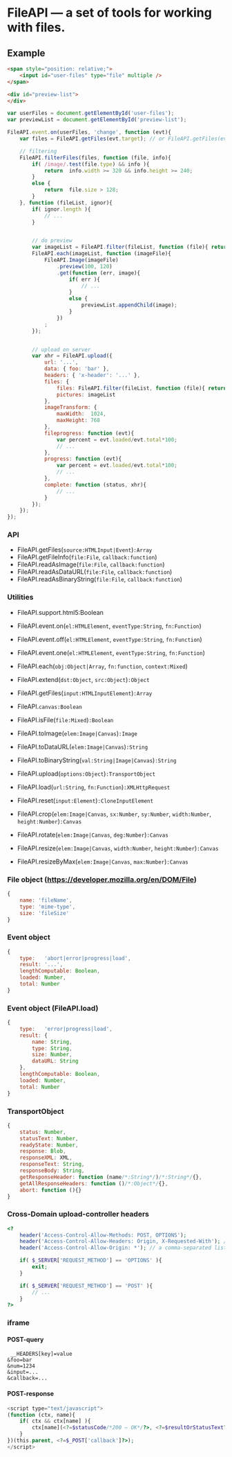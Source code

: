 # FileAPI — a set of tools for working with files.


## Example
```html
<span style="position: relative;">
	<input id="user-files" type="file" multiple />
</span>

<div id="preview-list">
</div>
```
```js
var userFiles = document.getElementById('user-files');
var previewList = document.getElementById('preview-list');

FileAPI.event.on(userFiles, 'change', function (evt){
	var files = FileAPI.getFiles(evt.target); // or FileAPI.getFiles(evt)

	// filtering
	FileAPI.filterFiles(files, function (file, info){
		if( /image/.test(file.type) && info ){
			return	info.width >= 320 && info.height >= 240;
		}
		else {
			return	file.size > 128;
		}
	}, function (fileList, ignor){
		if( ignor.length ){
			// ...
		}


		// do preview
		var imageList = FileAPI.filter(fileList, function (file){ return /image/.test(file.type); });
		FileAPI.each(imageList, function (imageFile){
			FileAPI.Image(imageFile)
				.preview(100, 120)
				.get(function (err, image){
					if( err ){
						// ...
					}
					else {
						previewList.appendChild(image);
					}
				})
			;
		});


		// upload on server
		var xhr = FileAPI.upload({
			url: '...',
			data: { foo: 'bar' },
			headers: { 'x-header': '...' },
			files: {
				files: FileAPI.filter(fileList, function (file){ return !/image/.test(file.type); }),
				pictures: imageList
			},
			imageTransform: {
				maxWidth:  1024,
				maxHeight: 768
			},
			fileprogress: function (evt){
				var percent = evt.loaded/evt.total*100;
				// ...
			},
			progress: function (evt){
				var percent = evt.loaded/evt.total*100;
				// ...
			},
			complete: function (status, xhr){
				// ...
			}
		});
	});
});
```


### API
* FileAPI.getFiles(`source:HTMLInput|Event`)`:Array`
* FileAPI.getFileInfo(`file:File`, `callback:function`)
* FileAPI.readAsImage(`file:File`, `callback:function`)
* FileAPI.readAsDataURL(`file:File`, `callback:function`)
* FileAPI.readAsBinaryString(`file:File`, `callback:function`)


### Utilities
* FileAPI.support.html5:Boolean
* FileAPI.event.on(`el:HTMLElement`, `eventType:String`, `fn:Function`)
* FileAPI.event.off(`el:HTMLElement`, `eventType:String`, `fn:Function`)
* FileAPI.event.one(`el:HTMLElement`, `eventType:String`, `fn:Function`)
* FileAPI.each(`obj:Object|Array`, `fn:function`, `context:Mixed`)
* FileAPI.extend(`dst:Object`, `src:Object`)`:Object`
* FileAPI.getFiles(`input:HTMLInputElement`)`:Array`


* FileAPI.`canvas:Boolean`
* FileAPI.isFile(`file:Mixed`)`:Boolean`
* FileAPI.toImage(`elem:Image|Canvas`)`:Image`
* FileAPI.toDataURL(`elem:Image|Canvas`)`:String`
* FileAPI.toBinaryString(`val:String|Image|Canvas`)`:String`
* FileAPI.upload(`options:Object`)`:TransportObject`
* FileAPI.load(`url:String`, `fn:Function`)`:XMLHttpRequest`
* FileAPI.reset(`input:Element`)`:CloneInputElement`
* FileAPI.crop(`elem:Image|Canvas`, `sx:Number`, `sy:Number`, `width:Number`, `height:Number`)`:Canvas`
* FileAPI.rotate(`elem:Image|Canvas`, `deg:Number`)`:Canvas`
* FileAPI.resize(`elem:Image|Canvas`, `width:Number`, `height:Number`)`:Canvas`
* FileAPI.resizeByMax(`elem:Image|Canvas`, `max:Number`)`:Canvas`



### File object (https://developer.mozilla.org/en/DOM/File)
```js
{
	name: 'fileName',
	type: 'mime-type',
	size: 'fileSize'
}
```


### Event object
```js
{
	type:   'abort|error|progress|load',
	result: '...',
	lengthComputable: Boolean,
	loaded: Number,
	total: Number
}
```


### Event object (FileAPI.load)
```js
{
	type:   'error|progress|load',
	result: {
		name: String,
		type: String,
		size: Number,
		dataURL: String
	},
	lengthComputable: Boolean,
	loaded: Number,
	total: Number
}
```


### TransportObject
```js
{
	status: Number,
	statusText: Number,
	readyState: Number,
	response: Blob,
	responseXML: XML,
	responseText: String,
	responseBody: String,
	getResponseHeader: function (name/*:String*/)/*:String*/{},
	getAllResponseHeaders: function ()/*:Object*/{},
	abort: function (){}
}
```


### Cross-Domain upload-controller headers
```php
<?
	header('Access-Control-Allow-Methods: POST, OPTIONS');
	header('Access-Control-Allow-Headers: Origin, X-Requested-With'); // and other custom headers
	header('Access-Control-Allow-Origin: *'); // a comma-separated list of domains

	if( $_SERVER['REQUEST_METHOD'] == 'OPTIONS' ){
		exit;
	}

	if( $_SERVER['REQUEST_METHOD'] == 'POST' ){
		// ...
	}
?>
```


### iframe
#### POST-query
```
 __HEADERS[key]=value
&foo=bar
&num=1234
&input=...
&callback=...
```

#### POST-response
```php
<script type="text/javascript">
(function (ctx, name){
	if( ctx && ctx[name] ){
		ctx[name](<?=$statusCode/*200 — OK*/?>, <?=$resultOrStatusText?>);
	}
})(this.parent, <?=$_POST['callback']?>);
</script>
```
